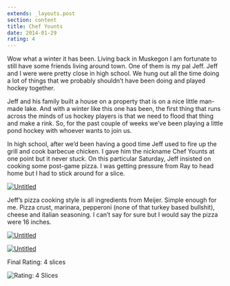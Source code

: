 ```yaml
---
extends: _layouts.post
section: content
title: Chef Younts
date: 2014-01-29
rating: 4
---
```


Wow what a winter it has been. Living back in Muskegon I am fortunate to still have some friends living around town. One of them is my pal Jeff. Jeff and I were were pretty close in high school. We hung out all the time doing a lot of things that we probably shouldn’t have been doing and played hockey together.

Jeff and his family built a house on a property that is on a nice little man-made lake. And with a winter like this one has been, the first thing that runs across the minds of us hockey players is that we need to flood that thing and make a rink. So, for the past couple of weeks we’ve been playing a little pond hockey with whoever wants to join us.

In high school, after we’d been having a good time Jeff used to fire up the grill and cook barbecue chicken. I gave him the nickname Chef Younts at one point but it never stuck. On this particular Saturday, Jeff insisted on cooking some post-game pizza. I was getting pressure from Ray to head home but I had to stick around for a slice.

[![Untitled](http://farm4.staticflickr.com/3692/11822459874_4aa5dd239b.jpg)](http://www.flickr.com/photos/joefearnley/11822459874/ "Untitled by joefearnley, on Flickr")

Jeff’s pizza cooking style is all ingredients from Meijer. Simple enough for me. Pizza crust, marinara, pepperoni (none of that turkey based bullshit), cheese and italian seasoning. I can’t say for sure but I would say the pizza were 16 inches.

[![Untitled](http://farm8.staticflickr.com/7320/11822307143_9c3ac9752d.jpg)](http://www.flickr.com/photos/joefearnley/11822307143/ "Untitled by joefearnley, on Flickr")

[![Untitled](http://farm8.staticflickr.com/7430/11822346933_08b0bacda9.jpg)](http://www.flickr.com/photos/joefearnley/11822346933/ "Untitled by joefearnley, on Flickr")

Final Rating: 4 slices

![Rating: 4 Slices](/assets/img/pizza4_sm.jpg)